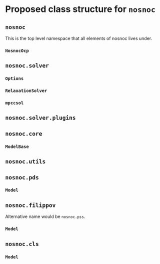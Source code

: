 # Proposed class structure for `nosnoc`

## `nosnoc`
This is the top level namespace that all elements of nosnoc lives under.

### `NosnocOcp`

## `nosnoc.solver`

### `Options`

### `RelaxationSolver`

### `mpccsol`

## `nosnoc.solver.plugins`

## `nosnoc.core`

### `ModelBase`

## `nosnoc.utils`

## `nosnoc.pds`

### `Model`

## `nosnoc.filippov`
Alternative name would be `nosnoc.pss`.
### `Model`

## `nosnoc.cls`

### `Model`
